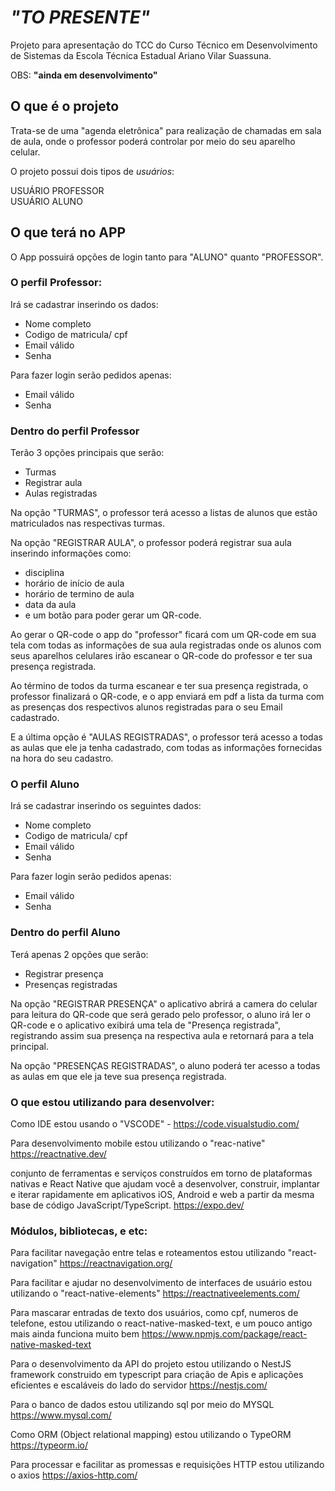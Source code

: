# *"TO PRESENTE"*

Projeto para apresentação do TCC do Curso Técnico em Desenvolvimento de Sistemas
da Escola Técnica Estadual Ariano Vilar Suassuna.

OBS: **"ainda em desenvolvimento"**




## O que é o projeto

Trata-se de uma "agenda eletrônica" para realização de chamadas
em sala de aula, onde o professor poderá controlar por meio do seu
aparelho celular.

O projeto possui dois tipos de *usuários*:

USUÁRIO PROFESSOR  
USUÁRIO ALUNO

## O que terá no APP

O App possuirá opções de login tanto para "ALUNO" quanto "PROFESSOR".

### O perfil Professor:

Irá se cadastrar inserindo os dados:

* Nome completo
* Codigo de matricula/ cpf
* Email válido
* Senha

Para fazer login serão pedidos apenas:

* Email válido 
* Senha

### Dentro do perfil Professor

Terão 3 opções principais que serão:

* Turmas
* Registrar aula
* Aulas registradas

Na opção "TURMAS", o professor terá acesso a listas de alunos 
que estão matriculados nas respectivas turmas.

Na opção "REGISTRAR AULA", o professor poderá registrar sua 
aula inserindo informações como:

* disciplina
* horário de início de aula 
* horário de termino de aula
* data da aula 
* e um botão para poder gerar um QR-code.

Ao gerar o QR-code o app do "professor" ficará com um QR-code
em sua tela com todas as informações de sua aula registradas
onde os alunos com seus aparelhos celulares irão escanear o 
QR-code do professor e ter sua presença registrada.

Ao término de todos da turma escanear e ter sua presença registrada,
o professor finalizará o QR-code, e o app enviará em pdf a lista da 
turma com as presenças dos respectivos alunos registradas para o seu Email
cadastrado.

E a última opção é "AULAS REGISTRADAS", o professor terá acesso a todas
as aulas que ele ja tenha cadastrado, com todas as informações fornecidas 
na hora do seu cadastro.

### O perfil Aluno

Irá se cadastrar inserindo os seguintes dados: 

* Nome completo
* Codigo de matricula/ cpf
* Email válido
* Senha

Para fazer login serão pedidos apenas:
* Email válido 
* Senha

### Dentro do perfil Aluno 

Terá apenas 2 opções que serão: 
* Registrar presença 
* Presenças registradas

Na opção "REGISTRAR PRESENÇA" o aplicativo abrirá a camera 
do celular para leitura do QR-code que será gerado pelo 
professor, o aluno irá ler o QR-code e o aplicativo exibirá
uma tela de "Presença registrada", registrando assim sua presença
na respectiva aula e retornará para a tela principal.

Na opção "PRESENÇAS REGISTRADAS", o aluno poderá ter acesso a 
todas as aulas em que ele ja teve sua presença registrada.


### O que estou utilizando para desenvolver:

Como IDE estou usando o "VSCODE" - <https://code.visualstudio.com/>

Para desenvolvimento mobile estou utilizando o "reac-native"
<https://reactnative.dev/>

 conjunto de ferramentas e serviços construídos em torno de plataformas nativas e React 
 Native que ajudam você a desenvolver, construir, implantar e iterar rapidamente em 
 aplicativos iOS, Android e web a partir da mesma base de código JavaScript/TypeScript.
<https://expo.dev/>

### Módulos, bibliotecas, e etc:

Para facilitar navegação entre telas e roteamentos estou utilizando "react-navigation"
<https://reactnavigation.org/>

Para facilitar e ajudar no desenvolvimento de interfaces de usuário estou utilizando o "react-native-elements" 
<https://reactnativeelements.com/>

Para mascarar entradas de texto dos usuários, como cpf, numeros de telefone,
estou utilizando o react-native-masked-text, e um pouco antigo mais ainda funciona muito bem
<https://www.npmjs.com/package/react-native-masked-text>

Para o desenvolvimento da API do projeto estou utilizando o NestJS framework construido em typescript para criação de Apis 
e aplicações eficientes e escaláveis do lado do servidor <https://nestjs.com/>

Para o banco de dados estou utilizando sql por meio do MYSQL <https://www.mysql.com/>

Como ORM (Object relational mapping) estou utilizando o TypeORM <https://typeorm.io/>

Para processar e facilitar as promessas e requisições HTTP estou utilizando o axios <https://axios-http.com/>







